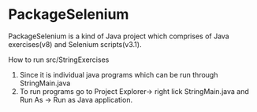 # PackageSelenium


PackageSelenium is a kind of Java project which comprises of Java exercises(v8) and Selenium scripts(v3.1).

How to run src/StringExercises

1. Since it is individual java programs which can be run through StringMain.java
2. To run programs go to Project Explorer-> right lick StringMain.java and Run As -> Run as Java application.

